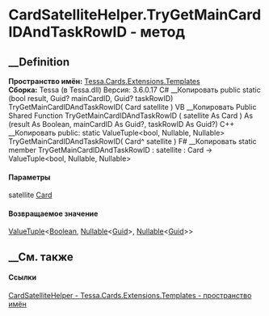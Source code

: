 # CardSatelliteHelper.TryGetMainCardIDAndTaskRowID - метод
##  __Definition
 **Пространство имён:**
[Tessa.Cards.Extensions.Templates](N_Tessa_Cards_Extensions_Templates.htm)  
 **Сборка:** Tessa (в Tessa.dll) Версия: 3.6.0.17
C# __Копировать
     public static (bool result, Guid? mainCardID, Guid? taskRowID) TryGetMainCardIDAndTaskRowID(
    	Card satellite
    )
VB __Копировать
     Public Shared Function TryGetMainCardIDAndTaskRowID ( 
    	satellite As Card
    ) As (result As Boolean, mainCardID As Guid?, taskRowID As Guid?)
C++ __Копировать
     public:
    static ValueTuple<bool, Nullable<Guid>, Nullable<Guid>> TryGetMainCardIDAndTaskRowID(
    	Card^ satellite
    )
F# __Копировать
     static member TryGetMainCardIDAndTaskRowID : 
            satellite : Card -> ValueTuple<bool, Nullable<Guid>, Nullable<Guid>> 
#### Параметры
satellite [Card](T_Tessa_Cards_Card.htm)
#### Возвращаемое значение
[ValueTuple](https://learn.microsoft.com/dotnet/api/system.valuetuple-3)<[Boolean](https://learn.microsoft.com/dotnet/api/system.boolean),
[Nullable](https://learn.microsoft.com/dotnet/api/system.nullable-1)<[Guid](https://learn.microsoft.com/dotnet/api/system.guid)>,
[Nullable](https://learn.microsoft.com/dotnet/api/system.nullable-1)<[Guid](https://learn.microsoft.com/dotnet/api/system.guid)>>
##  __См. также
#### Ссылки
[CardSatelliteHelper -
](T_Tessa_Cards_Extensions_Templates_CardSatelliteHelper.htm)
[Tessa.Cards.Extensions.Templates - пространство
имён](N_Tessa_Cards_Extensions_Templates.htm)
